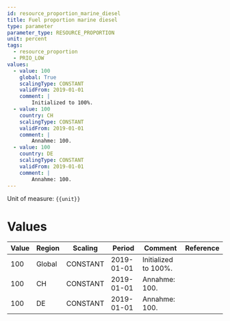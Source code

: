 ```yaml
---
id: resource_proportion_marine_diesel
title: Fuel proportion marine diesel
type: parameter
parameter_type: RESOURCE_PROPORTION
unit: percent
tags:
  - resource_proportion
  - PRIO_LOW
values:
  - value: 100
    global: True
    scalingType: CONSTANT
    validFrom: 2019-01-01
    comment: |
        Initialized to 100%.
  - value: 100
    country: CH
    scalingType: CONSTANT
    validFrom: 2019-01-01
    comment: |
        Annahme: 100.
  - value: 100
    country: DE
    scalingType: CONSTANT
    validFrom: 2019-01-01
    comment: |
        Annahme: 100.
---
```



Unit of measure: `{{unit}}`


# Values


| Value | Region | Scaling | Period | Comment | Reference |
|-------|--------|---------|--------|---------|-----------|
| 100 | Global | CONSTANT | 2019-01-01 | Initialized to 100%. |  |
| 100 | CH | CONSTANT | 2019-01-01 | Annahme: 100. |  |
| 100 | DE | CONSTANT | 2019-01-01 | Annahme: 100. |  |


